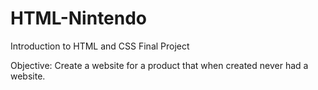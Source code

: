 # HTML-Nintendo
Introduction to HTML and CSS Final Project

Objective: Create a website for a product that when created never had a website.
